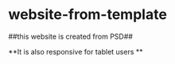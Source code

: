 # website-from-template

##this website is created from PSD##

**It is also responsive for tablet users **
